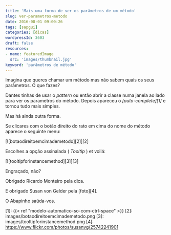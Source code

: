 ```yaml
---
title: 'Mais uma forma de ver os parâmetros de um método'
slug: ver-parametros-metodo
date: 2016-08-01 09:00:26
tags: [sapgui]
categories: [dicas]
wordpressId: 3603
draft: false
resources:
- name: featuredImage
  src: 'images/thumbnail.jpg'
keyword: 'parâmetros de método'
---
```

Imagina que queres chamar um método mas não sabem quais os seus parâmetros. O que fazes?

Dantes tinhas de usar o _pattern_ ou então abrir a classe numa janela ao lado para ver os parametros do método. Depois apareceu o _[auto-complete][1]_ e tornou tudo mais simples.

Mas há ainda outra forma.

<!--more-->

Se clicares com o botão direito do rato em cima do nome do método aparece o seguinte menu:

[![botaodireitoemcimademetodo][2]][2]

Escolhes a opção assinalada ( _Tooltip_ ) et voilá:

[![tooltipforinstancemethod][3]][3]

Engraçado, não?

Obrigado Ricardo Monteiro pela dica.

E obrigado Susan von Gelder pela [foto][4].

O Abapinho saúda-vos.

   [1]: {{< ref "modelo-automatico-so-com-ctrl-space" >}}
   [2]: images/botaodireitoemcimademetodo.png
   [3]: images/tooltipforinstancemethod.png
   [4]: https://www.flickr.com/photos/susanvg/25742241901
